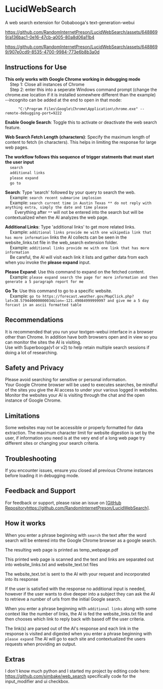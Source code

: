 # LucidWebSearch
A web search extension for Oobabooga's text-generation-webui


https://github.com/RandomInternetPreson/LucidWebSearch/assets/6488699/a136bac1-0e16-47cb-a005-80a8d06a11b4



https://github.com/RandomInternetPreson/LucidWebSearch/assets/6488699/907e0cd9-8535-4700-9984-773e6b8b3a0d




## Instructions for Use
**This only works with Google Chrome working in debugging mode**  
          &nbsp;&nbsp;&nbsp;&nbsp;Step 1: Close all instances of Chrome  
          &nbsp;&nbsp;&nbsp;&nbsp;Step 2: enter this into a seperate Windows command prompt (change the chrome.exe location if it is installed somewhere different than the example) --incognito can be             added at the end to open in that mode:
          
          "C:\Program Files\Google\Chrome\Application\chrome.exe" --remote-debugging-port=9222 
          
**Enable Google Search**: Toggle this to activate or deactivate the web search feature.

**Web Search Fetch Length (characters)**: Specify the maximum length of content to fetch (in characters). This helps in limiting the response for large web pages.

**The workflow follows this sequence of trigger statments that must start the user input**  
          &nbsp;&nbsp;&nbsp;&nbsp;`search`  
          &nbsp;&nbsp;&nbsp;&nbsp;`additional links`  
          &nbsp;&nbsp;&nbsp;&nbsp;`please expand`  
          &nbsp;&nbsp;&nbsp;&nbsp;`go to`  
          
**Search**: Type 'search' followed by your query to search the web.  
          &nbsp;&nbsp;&nbsp;&nbsp;Example: `search recent submarine implosion`  
          &nbsp;&nbsp;&nbsp;&nbsp;Example: `search current time in Austin Texas ** do not reply with anything extra, simply the date and time please`  
          &nbsp;&nbsp;&nbsp;&nbsp;&nbsp;&nbsp;&nbsp;&nbsp;Everything after `**` will not be entered into the search but will be contextualized when the AI analyzes the web page.
          
**Additional Links**: Type 'additional links' to get more related links.  
          &nbsp;&nbsp;&nbsp;&nbsp;Example: `additional links provide me with one wikipedia link that has more information` links the AI collects can be seen in the website_links.txt file in the web_search extension folder.  
          &nbsp;&nbsp;&nbsp;&nbsp;Example: `additional links provide me with one link that has more information`          
          &nbsp;&nbsp;&nbsp;&nbsp;Be careful, the AI will visit each link it lists and gather data from each when you invoke the **please expand** input.  
          
**Please Expand**: Use this command to expand on the fetched content.  
          &nbsp;&nbsp;&nbsp;&nbsp;Example: `please expand search the page for more information and then generate a 5 paragraph report for me`

**Go To**: Use this command to go to a specific website.  
          &nbsp;&nbsp;&nbsp;&nbsp;Example: `go to https://forecast.weather.gov/MapClick.php?lat=38.579440000000034&lon=-121.49084999999997 and give me a 5 day forcast in an ascii formatted table`
          
## Recommendations
It is recommended that you run your textgen-webui interface in a browser other than Chrome.  In addition have both browsers open and in view so you can monitor the sites the AI is visiting.  
Use with Superbooga(v1 or v2) to help retain multiple search sessions if doing a lot of researching.
        
## Safety and Privacy
Please avoid searching for sensitive or personal information.  
Your Google Chrome browser will be used to executes searches, be mindful of the sites you give the AI access to under your various logged in websites.  Monitor the websites your AI is visiting through the chat and the open instance of Google Chrome.  

## Limitations
Some websites may not be accessible or properly formatted for data extraction.
The maximum character limit for website digestion is set by the user, if information you need is at the very end of a long web page try different sites or changing your search criteria.

## Troubleshooting
If you encounter issues, ensure you closed all previous Chrome instances before loading it in debugging mode.

## Feedback and Support
For feedback or support, please raise an issue on [[GitHub Repository](https://github.com/RandomInternetPreson/LucidWebSearch)https://github.com/RandomInternetPreson/LucidWebSearch].

## How it works
When you enter a phrase beginning with `search` the text after the word search will be entered into the Google Chrome browser as a google search.

The resulting web page is printed as temp_webpage.pdf

This printed web page is scanned and the text and links are separated out into website_links.txt and website_text.txt files

The website_text.txt is sent to the AI with your request and incorporated into its response

If the user is satisfied with the response no additional input is needed, however if the user wants to dive deeper into a subject they can ask the AI to retrieve a number of urls from the initial Google search.

When you enter a phrase beginning with `additional links` along with some context like the number of links, the AI is fed the website_links.txt file and then chooses which link to reply back with based off the user criteria.

The link(s) are parsed out of the AI's response and each link in the response is visited and digested when you enter a phrase beginning with `please expand` The AI will go to each site and contextualized the users requests when providing an output.

## Extras
I don't know much python and I started my project by editing code here: https://github.com/simbake/web_search specifically code for the input_modifier and ui checkbox.
